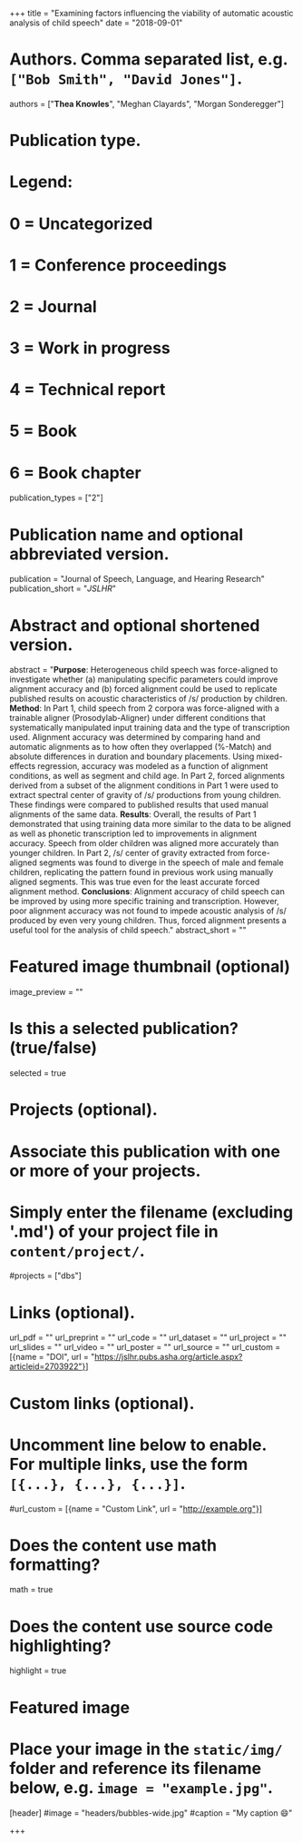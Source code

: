 +++
title = "Examining factors influencing the viability of automatic acoustic analysis of child speech"
date = "2018-09-01"

# Authors. Comma separated list, e.g. `["Bob Smith", "David Jones"]`.
authors = ["**Thea Knowles**", "Meghan Clayards", "Morgan Sonderegger"]

# Publication type.
# Legend:
# 0 = Uncategorized
# 1 = Conference proceedings
# 2 = Journal
# 3 = Work in progress
# 4 = Technical report
# 5 = Book
# 6 = Book chapter
publication_types = ["2"]

# Publication name and optional abbreviated version.
publication = "Journal of Speech, Language, and Hearing Research"
publication_short = "*JSLHR*"

# Abstract and optional shortened version.
abstract = "**Purpose**: Heterogeneous child speech was force-aligned to investigate whether (a) manipulating specific parameters could improve alignment accuracy and (b) forced alignment could be used to replicate published results on acoustic characteristics of /s/ production by children. **Method**: In Part 1, child speech from 2 corpora was force-aligned with a trainable aligner (Prosodylab-Aligner) under different conditions that systematically manipulated input training data and the type of transcription used. Alignment accuracy was determined by comparing hand and automatic alignments as to how often they overlapped (%-Match) and absolute differences in duration and boundary placements. Using mixed-effects regression, accuracy was modeled as a function of alignment conditions, as well as segment and child age. In Part 2, forced alignments derived from a subset of the alignment conditions in Part 1 were used to extract spectral center of gravity of /s/ productions from young children. These findings were compared to published results that used manual alignments of the same data. **Results**: Overall, the results of Part 1 demonstrated that using training data more similar to the data to be aligned as well as phonetic transcription led to improvements in alignment accuracy. Speech from older children was aligned more accurately than younger children. In Part 2, /s/ center of gravity extracted from force-aligned segments was found to diverge in the speech of male and female children, replicating the pattern found in previous work using manually aligned segments. This was true even for the least accurate forced alignment method. **Conclusions**: Alignment accuracy of child speech can be improved by using more specific training and transcription. However, poor alignment accuracy was not found to impede acoustic analysis of /s/ produced by even very young children. Thus, forced alignment presents a useful tool for the analysis of child speech."
abstract_short = ""

# Featured image thumbnail (optional)
image_preview = ""

# Is this a selected publication? (true/false)
selected = true

# Projects (optional).
#   Associate this publication with one or more of your projects.
#   Simply enter the filename (excluding '.md') of your project file in `content/project/`.
#projects = ["dbs"]

# Links (optional).
url_pdf = ""
url_preprint = ""
url_code = ""
url_dataset = ""
url_project = ""
url_slides = ""
url_video = ""
url_poster = ""
url_source = ""
url_custom = [{name = "DOI", url = "https://jslhr.pubs.asha.org/article.aspx?articleid=2703922"}]

# Custom links (optional).
#   Uncomment line below to enable. For multiple links, use the form `[{...}, {...}, {...}]`.
#url_custom = [{name = "Custom Link", url = "http://example.org"}]

# Does the content use math formatting?
math = true

# Does the content use source code highlighting?
highlight = true

# Featured image
# Place your image in the `static/img/` folder and reference its filename below, e.g. `image = "example.jpg"`.
[header]
#image = "headers/bubbles-wide.jpg"
#caption = "My caption :smile:"

+++


